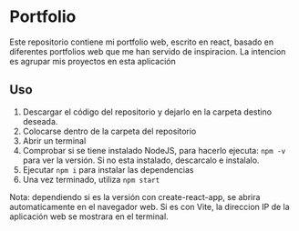 
# Portfolio
Este repositorio contiene mi portfolio web, escrito en react, basado en diferentes portfolios web que me han servido de inspiracion. La intencion es agrupar mis proyectos en esta aplicación 

## Uso
1. Descargar el código del repositorio y dejarlo en la carpeta destino deseada.
2. Colocarse dentro de la carpeta del repositorio
3. Abrir un terminal
4. Comprobar si se tiene instalado NodeJS, para hacerlo ejecuta: `npm -v` para ver la versión. Si no esta instalado, descarcalo e instalalo.
5. Ejecutar `npm i` para instalar las dependencias
6. Una vez terminado, utiliza `npm start`

Nota: dependiendo si es la versión con create-react-app, se abrira automaticamente en el navegador web. Si es con Vite, la direccion IP de la aplicación web se mostrara en el terminal.
